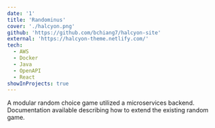 ```yaml
---
date: '1'
title: 'Randominus'
cover: './halcyon.png'
github: 'https://github.com/bchiang7/halcyon-site'
external: 'https://halcyon-theme.netlify.com/'
tech:
  - AWS
  - Docker
  - Java
  - OpenAPI
  - React
showInProjects: true
---
```


A modular random choice game utilized a microservices backend. Documentation available describing how to extend the existing random game.
